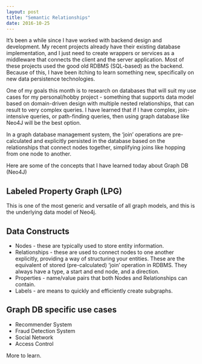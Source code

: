 ```yaml
---
layout: post
title: "Semantic Relationships"
date: 2016-10-25
---
```


It’s been a while since I have worked with backend design and development. My recent projects already have their existing database implementation, and I just need to create wrappers or services as a middleware that connects the client and the server application. Most of these projects used the good old RDBMS (SQL-based) as the backend. Because of this, I have been itching to learn something new, specifically on new data persistence technologies.

One of my goals this month is to research on databases that will suit my use cases for my personal/hobby project - something that supports data model based on domain-driven design with multiple nested relationships, that can result to very complex queries. I have learned that if I have complex, join-intensive queries, or path-finding queries, then using graph database like Neo4J will be the best option.

In a graph database management system, the ‘join’ operations are pre-calculated and explicitly persisted in the database based on the relationships that connect nodes together, simplifying joins like hopping from one node to another. 

Here are some of the concepts that I have learned today about Graph DB (Neo4J)

## Labeled Property Graph (LPG)
This is one of the most generic and versatile of all graph models, and this is the underlying data model of Neo4j.

## Data Constructs
* Nodes - these are typically used to store entity information.
* Relationships - these are used to connect nodes to one another explicitly, providing a way of structuring your entities. These are the equivalent of stored (pre-calculated) ‘join’ operation in RDBMS. They always have a type, a start and end node, and a direction.
* Properties - name/value pairs that both Nodes and Relationships can contain.
* Labels - are means  to quickly and efficiently create subgraphs.

## Graph DB specific use cases
* Recommender System
* Fraud Detection System
* Social Network
* Access Control  

More to learn.

